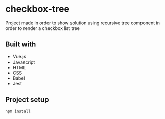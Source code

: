 # checkbox-tree
Project made in order to show solution using recursive tree component in order to render a checkbox list tree

## Built with
- Vue.js
- Javascript
- HTML
- CSS
- Babel
- Jest

## Project setup
```
npm install
```